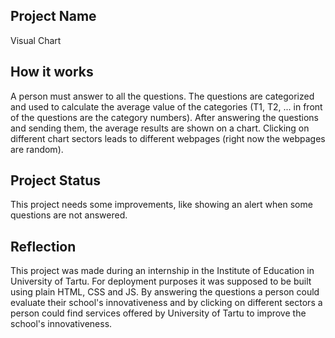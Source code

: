 ## Project Name

Visual Chart

## How it works

A person must answer to all the questions. The questions are categorized and used to calculate the average value of the categories (T1, T2, ... in front of the questions are the category numbers).
After answering the questions and sending them, the average results are shown on a chart. Clicking on different chart sectors leads to different webpages (right now the webpages are random).

## Project Status

This project needs some improvements, like showing an alert when some questions are not answered.

## Reflection

This project was made during an internship in the Institute of Education in University of Tartu. For deployment purposes it was supposed to be built using plain HTML, CSS and JS.
By answering the questions a person could evaluate their school's innovativeness and by clicking on different sectors a person could find services offered by University of Tartu to improve the school's innovativeness.